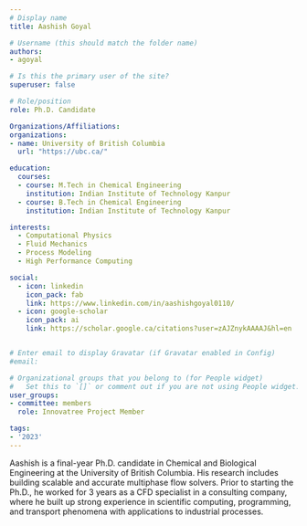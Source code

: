 ```yaml
---
# Display name
title: Aashish Goyal

# Username (this should match the folder name)
authors:
- agoyal

# Is this the primary user of the site?
superuser: false

# Role/position
role: Ph.D. Candidate

Organizations/Affiliations:
organizations:
- name: University of British Columbia
  url: "https://ubc.ca/"

education:
  courses:
  - course: M.Tech in Chemical Engineering
    institution: Indian Institute of Technology Kanpur
  - course: B.Tech in Chemical Engineering
    institution: Indian Institute of Technology Kanpur

interests:
  - Computational Physics
  - Fluid Mechanics
  - Process Modeling
  - High Performance Computing

social:
  - icon: linkedin
    icon_pack: fab
    link: https://www.linkedin.com/in/aashishgoyal0110/
  - icon: google-scholar
    icon_pack: ai
    link: https://scholar.google.ca/citations?user=zAJZnykAAAAJ&hl=en


# Enter email to display Gravatar (if Gravatar enabled in Config)
#email:

# Organizational groups that you belong to (for People widget)
#   Set this to `[]` or comment out if you are not using People widget.
user_groups:
- committee: members
  role: Innovatree Project Member

tags:
- '2023'
---
```

Aashish is a final-year Ph.D. candidate in Chemical and Biological Engineering
at the University of British Columbia. His research includes building scalable
and accurate multiphase flow solvers. Prior to starting the Ph.D., he worked for
3 years as a CFD specialist in a consulting company, where he built up strong
experience in scientific computing, programming, and transport phenomena with
applications to industrial processes.
